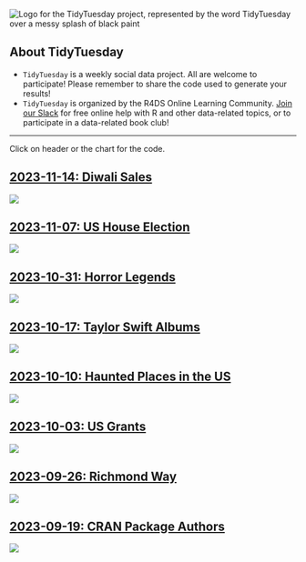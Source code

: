 ![Logo for the TidyTuesday project, represented by the word TidyTuesday over a messy splash of black paint](static/tt_logo.png)

## About TidyTuesday

- `TidyTuesday` is a weekly social data project. All are welcome to participate! Please remember to share the code used to generate your results!
- `TidyTuesday` is organized by the R4DS Online Learning Community. [Join our Slack](https://r4ds.io/join) for free online help with R and other data-related topics, or to participate in a data-related book club!

***


Click on header or the chart for the code.
## [2023-11-14: Diwali Sales](https://github.com/sturbull/tidytuesday/blob/master/code/2023_11_14_tidy_tuesday.Rmd)

<a href='https://github.com/sturbull/tidytuesday/blob/master/outputs/Diwali_Sales_2023_11_14.png'>
<img src='outputs/Diwali_Sales_2023_11_14.png'/></a>

## [2023-11-07: US House Election](https://github.com/sturbull/tidytuesday/blob/master/code/2023_11_07_tidy_tuesday.Rmd)

<a href='https://github.com/sturbull/tidytuesday/blob/master/outputs/US_House_2023_11_07.png'>
<img src='outputs/US_House_2023_11_07.png'/></a>


## [2023-10-31: Horror Legends](https://github.com/sturbull/tidytuesday/blob/master/code/2023_10_31_tidy_tuesday.Rmd)

<a href='https://github.com/sturbull/tidytuesday/blob/master/outputs/Horror_legends_2023_10_31.png'>
<img src='outputs/Horror_legends_2023_10_31.png'/></a>


## [2023-10-17: Taylor Swift Albums](https://github.com/sturbull/tidytuesday/blob/master/code/2023_10_17_tidy_tuesday.Rmd)

<a href='https://github.com/sturbull/tidytuesday/blob/master/outputs/TaylorSwift_2023_10_17.png'>
<img src='outputs/TaylorSwift_2023_10_17.png'/></a>

## [2023-10-10: Haunted Places in the US](https://github.com/sturbull/tidytuesday/blob/master/code/2023_10_10_tidy_tuesday.Rmd)

<a href='https://github.com/sturbull/tidytuesday/blob/master/outputs/Haunted_Places_2023_10_11.png'>
<img src='outputs/Haunted_Places_2023_10_11.png'/></a>


## [2023-10-03: US Grants](https://github.com/sturbull/tidytuesday/blob/master/code/2023_10_03_tidy_tuesday.Rmd)

<a href='https://github.com/sturbull/tidytuesday/blob/master/outputs/US_Grants_2023_10_04.png'>
<img src='outputs/US_Grants_2023_10_04.png'/></a>

## [2023-09-26: Richmond Way](https://github.com/sturbull/tidytuesday/blob/master/code/2023_09_26_tidy_tuesday.Rmd)

<a href='https://github.com/sturbull/tidytuesday/blob/master/outputs/RichmondWay_2023_09_27.png'>
<img src='outputs/RichmondWay_2023_09_27.png'/></a>


## [2023-09-19: CRAN Package Authors](https://github.com/sturbull/tidytuesday/blob/master/code/2023_09_19_tidy_tuesday.Rmd)

<a href='https://github.com/sturbull/tidytuesday/blob/master/outputs/CRAN_Package_Authors_2023-09-19.png'>
<img src='outputs/CRAN_Package_Authors_2023-09-19.png'/></a>


